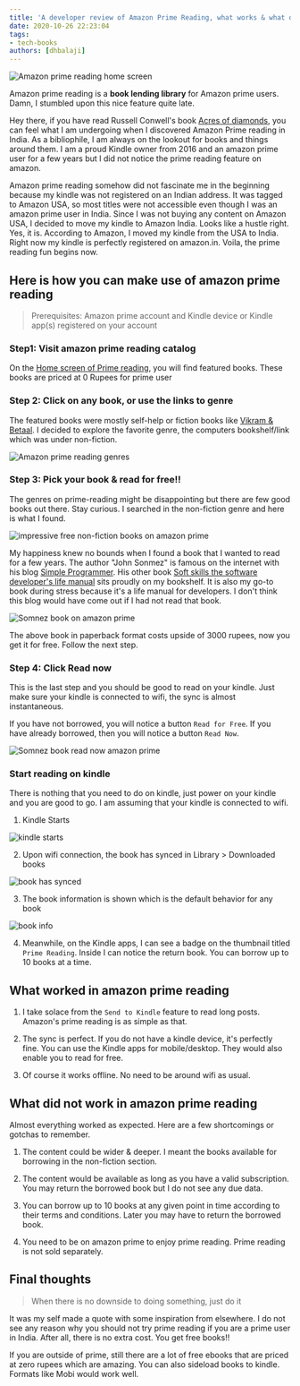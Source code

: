 ```yaml
---
title: 'A developer review of Amazon Prime Reading, what works & what doesn''t'
date: 2020-10-26 22:23:04
tags:
- tech-books
authors: [dhbalaji]
---
```



![Amazon prime reading home screen](./assets/amazon-prime-reading.webp)

Amazon prime reading is a **book lending library** for Amazon prime users. Damn, I stumbled upon this nice feature quite late.

Hey there, if you have read Russell Conwell's book [Acres of diamonds](https://www.gutenberg.org/files/368/368-h/368-h.htm), you can feel what I am undergoing when I discovered Amazon Prime reading in India. As a bibliophile, I am always on the lookout for books and things around them. I am a proud Kindle owner from 2016 and an amazon prime user for a few years but I did not notice the prime reading feature on amazon.

Amazon prime reading somehow did not fascinate me in the beginning because my kindle was not registered on an Indian address. It was tagged to Amazon USA, so most titles were not accessible even though I was an amazon prime user in India. Since I was not buying any content on Amazon USA, I decided to move my kindle to Amazon India. Looks like a hustle right. Yes, it is. According to Amazon, I moved my kindle from the USA to India. Right now my kindle is perfectly registered on amazon.in. Voila, the prime reading fun begins now.


## Here is how you can make use of amazon prime reading

> Prerequisites: Amazon prime account and Kindle device or Kindle app(s) registered on your account

### Step1: Visit amazon prime reading catalog

On the [Home screen of Prime reading](https://www.amazon.in/b/ref=sxts_snpl_2_2_f4f37913-f0a7-4ab2-a028-26103a52959f?node=13678423031&pf_rd_p=f4f37913-f0a7-4ab2-a028-26103a52959f&_encoding=UTF8&pf_rd_r=GAGQW150D0QRPPTZ885R&pd_rd_wg=3ZeKO&pd_rd_w=dIhen&qid=1603731131&pd_rd_r=c0117997-0129-4b07-9244-cc547a81b88b), you will find featured books. These books are priced at 0 Rupees for prime user

### Step 2: Click on any book, or use the links to genre

The featured books were mostly self-help or fiction books like [Vikram & Betaal](https://www.amazon.in/Vikram-Betaal-Illustrated-Maple-Press-ebook/dp/B01JS7JLBY/ref=lp_13678423031_1_6?s=digital-text&ie=UTF8&qid=1603731950&sr=1-6). I decided to explore the favorite genre, the computers bookshelf/link which was under non-fiction.

![Amazon prime reading genres](./assets/prime-reading-select-genre.jpg)

### Step 3: Pick your book & read for free!!

The genres on prime-reading might be disappointing but there are few good books out there. Stay curious. I searched in the non-fiction genre and here is what I found.


![impressive free non-fiction books on amazon prime](./assets/impressive-free-non-fiction-books.jpg)

My happiness knew no bounds when I found a book that I wanted to read for a few years. The author "John Sonmez" is famous on the internet with his blog [Simple Programmer](https://simpleprogrammer.com/). His other book [Soft skills the software developer's life manual](https://www.manning.com/books/soft-skills) sits proudly on my bookshelf. It is also my go-to book during stress because it's a life manual for developers. I don't think this blog would have come out if I had not read that book.


![Somnez book on amazon prime](./assets/sonmez-book.jpg)

The above book in paperback format costs upside of 3000 rupees, now you get it for free. Follow the next step.

### Step 4: Click Read now

This is the last step and you should be good to read on your kindle. Just make sure your kindle is connected to wifi, the sync is almost instantaneous.

If you have not borrowed, you will notice a button `Read for Free`. If you have already borrowed, then you will notice a button `Read Now`. 


![Somnez book read now amazon prime](./assets/prime-read-for-free.jpg)

### Start reading on kindle

There is nothing that you need to do on kindle, just power on your kindle and you are good to go. I am assuming that your kindle is connected to wifi.

1. Kindle Starts


![kindle starts](./assets/powering-on-kindle.jpg)

2. Upon wifi connection, the book has synced in Library > Downloaded books


![book has synced ](./assets/book-has-synced.jpg)

3. The book information is shown which is the default behavior for any book


![book info](./assets/book-info.jpg)

4. Meanwhile, on the Kindle apps, I can see a badge on the thumbnail titled `Prime Reading`. Inside I can notice the return book. You can borrow up to 10 books at a time.

## What worked in amazon prime reading

1. I take solace from the `Send to Kindle` feature to read long posts. Amazon's prime reading is as simple as that.

2. The sync is perfect. If you do not have a kindle device, it's perfectly fine. You can use the Kindle apps for mobile/desktop. They would also enable you to read for free.

3. Of course it works offline. No need to be around wifi as usual.

## What did not work in amazon prime reading

Almost everything worked as expected. Here are a few shortcomings or gotchas to remember.

1. The content could be wider & deeper. I meant the books available for borrowing in the non-fiction section. 

2. The content would be available as long as you have a valid subscription. You may return the borrowed book but I do not see any due data.

3. You can borrow up to 10 books at any given point in time according to their terms and conditions. Later you may have to return the borrowed book.

4. You need to be on amazon prime to enjoy prime reading. Prime reading is not sold separately.

## Final thoughts

> When there is no downside to doing something, just do it

It was my self made a quote with some inspiration from elsewhere. I do not see any reason why you should not try prime reading if you are a prime user in India. After all, there is no extra cost. You get free books!!

If you are outside of prime, still there are a lot of free ebooks that are priced at zero rupees which are amazing. You can also sideload books to kindle. Formats like Mobi would work well.




